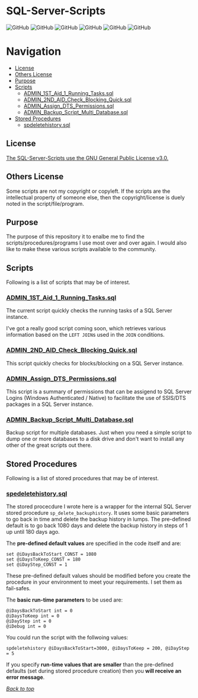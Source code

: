 # SQL-Server-Scripts


<a name="header1"></a> 
![GitHub](https://img.shields.io/github/license/JohnKNess/SQL-Server-Scripts)
![GitHub](https://img.shields.io/github/issues-raw/JohnKNess/SQL-Server-Scripts)
![GitHub](https://img.shields.io/github/issues-pr-raw/JohnKNess/SQL-Server-Scripts)
![GitHub](https://img.shields.io/github/forks/JohnKNess/SQL-Server-Scripts)
![GitHub](https://img.shields.io/github/stars/JohnKNess/SQL-Server-Scripts)
![GitHub](https://img.shields.io/github/watchers/JohnKNess/SQL-Server-Scripts)


# Navigation

- [License](#license)
- [Others License](#others-license)
- [Purpose](#purpose)
- [Scripts](#scripts)
    - [ADMIN_1ST_Aid_1_Running_Tasks.sql](#admin_1st_aid_1_running_taskssql)
    - [ADMIN_2ND_AID_Check_Blocking_Quick.sql](#admin_2nd_aid_check_blocking_quicksql)
    - [ADMIN_Assign_DTS_Permissions.sql](#admin_assign_dts_permissionssql)
    - [ADMIN_Backup_Script_Multi_Database.sql](#admin_backup_script_multi_databasesql)
- [Stored Procedures](#stored-procedures)
    - [spdeletehistory.sql](#spedeletehistorysql)


## License

[The SQL-Server-Scripts use the GNU General Public License v3.0.](LICENSE)

## Others License

Some scripts are not my copyright or copyleft. If the scripts are the intellectual property of someone else, then the copyright/license is duely noted in the script/file/program.

## Purpose

The purpose of this repository it to enalbe me to find the scripts/procedures/programs I use most over and over again. I would also like to make these various scripts available to the community. 

## Scripts

Following is a list of scripts that may be of interest.

### [ADMIN_1ST_Aid_1_Running_Tasks.sql](ADMIN_1ST_Aid_1_Running_Tasks.sql)

The current script quickly checks the running tasks of a SQL Server instance. 

I've got a really good script coming soon, which retrieves various information based on the `LEFT JOIN`s used in the `JOIN` conditions. 

### [ADMIN_2ND_AID_Check_Blocking_Quick.sql](ADMIN_2ND_AID_Check_Blocking_Quick.sql)

This script quickly checks for blocks/blocking on a SQL Server instance.

### [ADMIN_Assign_DTS_Permissions.sql](ADMIN_Assign_DTS_Permissions.sql)

This script is a summary of permissions that can be assigend to SQL Server Logins (Windows Authenticated / Native) to facilitate the use of SSIS/DTS packages in a SQL Server instance.

### [ADMIN_Backup_Script_Multi_Database.sql](ADMIN_Backup_Script_Multi_Database.sql)

Backup script for multiple databases. Just when you need a simple script to dump one or more databases to a disk drive and don't want to install any other of the great scripts out there.

## Stored Procedures

Following is a list of stored procedures that may be of interest.

### [spedeletehistory.sql](spedeletehistory.sql)

The stored procecdure I wrote here is a wrapper for the internal SQL Server stored procedure `sp_delete_backuphistory`. It uses some basic parameters to go back in time amd delete the backup history in lumps. 
The pre-defined default is to go back 1080 days and delete the backup history in steps of 1 up until 180 days ago. 

The **pre-defined default values** are specified in the code itself and are:

    set @iDaysBackToStart_CONST = 1080
    set @iDaysToKeep_CONST = 180
    set @iDayStep_CONST = 1

These pre-defined default values should be modified before you create the procedure in your environment to meet your requirements. I set them as fail-safes.

The **basic run-time parameters** to be used are:

    @iDaysBackToStart int = 0
    @iDaysToKeep int = 0
    @iDayStep int = 0
    @iDebug int = 0 

You could run the script with the follwoing values:

    spdeletehistory @iDaysBackToStart=3000, @iDaysToKeep = 200, @iDayStep = 5

If you specify **run-time values that are smaller** than the pre-defined defaults (set during stored procedure creation) then you **will receive an error message**.






[*Back to top*](#header1)



